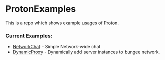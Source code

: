 ﻿# ProtonExamples
 
 This is a repo which shows example usages of [Proton](https://github.com/mcgrizzz/Proton). 


### Current Examples:
* [NetworkChat](https://github.com/mcgrizzz/ProtonExamples/blob/main/src/main/java/me/drepic/protonexamples/networkchat/NetworkChat.java) - Simple Network-wide chat
* [DynamicProxy](https://github.com/mcgrizzz/DynamicProxy) - Dynamically add server instances to bungee network.
